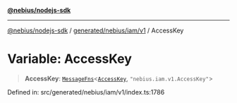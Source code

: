 [**@nebius/nodejs-sdk**](../../../../../README.md)

---

[@nebius/nodejs-sdk](../../../../../README.md) / [generated/nebius/iam/v1](../README.md) / AccessKey

# Variable: AccessKey

> **AccessKey**: [`MessageFns`](../../../../../runtime/protos/core/interfaces/MessageFns.md)\<[`AccessKey`](../interfaces/AccessKey.md), `"nebius.iam.v1.AccessKey"`\>

Defined in: src/generated/nebius/iam/v1/index.ts:1786
